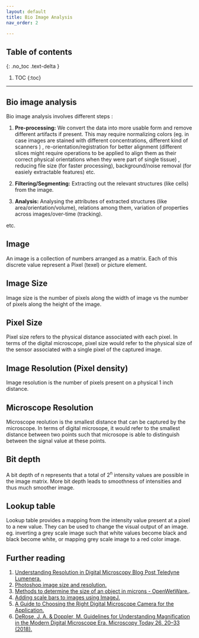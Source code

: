 ```yaml
---
layout: default
title: Bio Image Analysis
nav_order: 2

---
```


## Table of contents
{: .no_toc .text-delta }

1. TOC
{:toc}

---

## Bio image analysis

Bio image analysis involves different steps : 

1. **Pre-processing:** We convert the data into more usable form and remove different artifacts if present. This may require normalizing colors (eg. in case images are stained with different concentrations, different kind of scanners ) , re-orientation/registration for better alignment (different slices might require operations to be applied to align them as their correct physical orientations when they were part of single tissue) , reducing file size (for faster processing), background/noise removal (for easiely extractable features) etc.

2. **Filtering/Segmenting:** Extracting out the relevant structures (like cells) from the image.

3. **Analysis:** Analysing the attributes of extracted structures (like area/orientation/volume), relations among them, variation of properties across images/over-time (tracking).

etc.

## Image

An image is a collection of numbers arranged as a matrix. Each of this discrete value represent a Pixel (texel) or picture element. 

## Image Size

Image size is the number of pixels along the width of image vs the number of pixels along the height of the image.

## Pixel Size
 Pixel size refers to the physical distance associated with each pixel. In terms of the digital microscope, pixel size would refer to the physical size of the sensor associated with a single pixel of the captured image.

## Image Resolution (Pixel density)
 Image resolution is the number of pixels present on a physical 1 inch distance. 

## Microscope Resolution
 Microscope reolution is the smallest distance that can be captured by the microscope. In terms of digital microsope, it would refer to the smallest distance between two points such that microsope is able to distinguish between the signal value at these points. 

## Bit depth
 A bit depth of n represents that a total of 2<sup>n</sup> intensity values are possible in the image matrix. More bit depth leads to smoothness of intensities and thus much smoother image.

## Lookup table

 Lookup table provides a mapping from the intensity value present at a pixel to a new value. They can be used to change the visual output of an image. eg. inverting a grey scale image such that white values become black and black become white, or mapping grey scale image to a red color image.

## Further reading

1. [Understanding Resolution in Digital Microscopy Blog Post Teledyne Lumenera.](https://www.lumenera.com/blog/understanding-resolution-in-digital-microscopy.)
2. [Photoshop image size and resolution.]( https://helpx.adobe.com/in/photoshop/using/image-size-resolution.html#about_pixel_dimensions_and_printed_image_resolution.)
3. [Methods to determine the size of an object in microns - OpenWetWare.](https://openwetware.org/wiki/Methods_to_determine_the_size_of_an_object_in_microns).
4. [Adding scale bars to images using ImageJ.]( http://www.swarthmore.edu/NatSci/nkaplin1/scalebar.htm.)
5. [A Guide to Choosing the Right Digital Microscope Camera for the Application.]( https://www.leica-microsystems.com/company/news/news-details/article/a-guide-to-choosing-the-right-digital-microscope-camera-for-the-application/.)
6. [DeRose, J. A. & Doppler, M. Guidelines for Understanding Magnification in the Modern Digital Microscope Era. Microscopy Today 26, 20–33 (2018). ](https://www.cambridge.org/core/journals/microscopy-today/article/guidelines-for-understanding-magnification-in-the-modern-digital-microscope-era/E99CB37B30B5DCF7654A17A44A6A682F)
